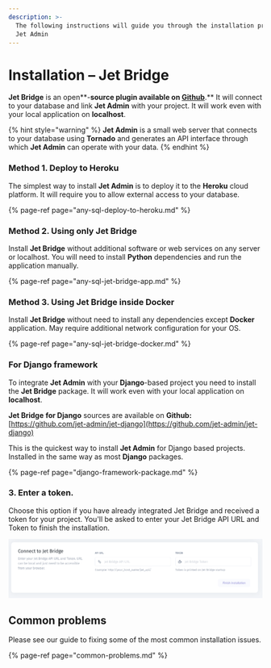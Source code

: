 ```yaml
---
description: >-
  The following instructions will guide you through the installation process of
  Jet Admin
---
```


# Installation – Jet Bridge

**Jet Bridge** is an open**-**source plugin available on [**Github**](https://github.com/jet-admin/jet-bridge)**.** It will connect to your database and link **Jet Admin** with your project. It will work even with your local application on **localhost**.

{% hint style="warning" %}
**Jet Admin** is a small web server that connects to your database using **Tornado** and generates an API interface through which **Jet Admin** can operate with your data.
{% endhint %}

### Method 1. Deploy to Heroku

The simplest way to install **Jet Admin** is to deploy it to the **Heroku** cloud platform. It will require you to allow external access to your database.

{% page-ref page="any-sql-deploy-to-heroku.md" %}

### Method 2. Using only Jet Bridge

Install **Jet Bridge** without additional software or web services on any server or localhost. You will need to install **Python** dependencies and run the application manually.

{% page-ref page="any-sql-jet-bridge-app.md" %}

### Method 3. Using Jet Bridge inside Docker

Install **Jet Bridge** without need to install any dependencies except **Docker** application. May require additional network configuration for your OS.

{% page-ref page="any-sql-jet-bridge-docker.md" %}

### For Django framework

To integrate **Jet Admin** with your **Django**-based project you need to install the **Jet Bridge** package. It will work even with your local application on **localhost**.

**Jet Bridge** **for Django** sources are available on **Github:**  
[https://github.com/jet-admin/jet-django](https://github.com/jet-admin/jet-django)

This is the quickest way to install **Jet Admin** for Django based projects. Installed in the same way as most **Django** packages.

{% page-ref page="django-framework-package.md" %}



###   3. **Enter a token.** 

Choose this option if you have already integrated Jet Bridge and received a token for your project. You'll be asked to enter your Jet Bridge API URL and Token to finish the installation. 

![](../../.gitbook/assets/snimok-ekrana-2019-07-23-v-12.29.18.png)

## Common problems

Please see our guide to fixing some of the most common installation issues.

{% page-ref page="common-problems.md" %}

